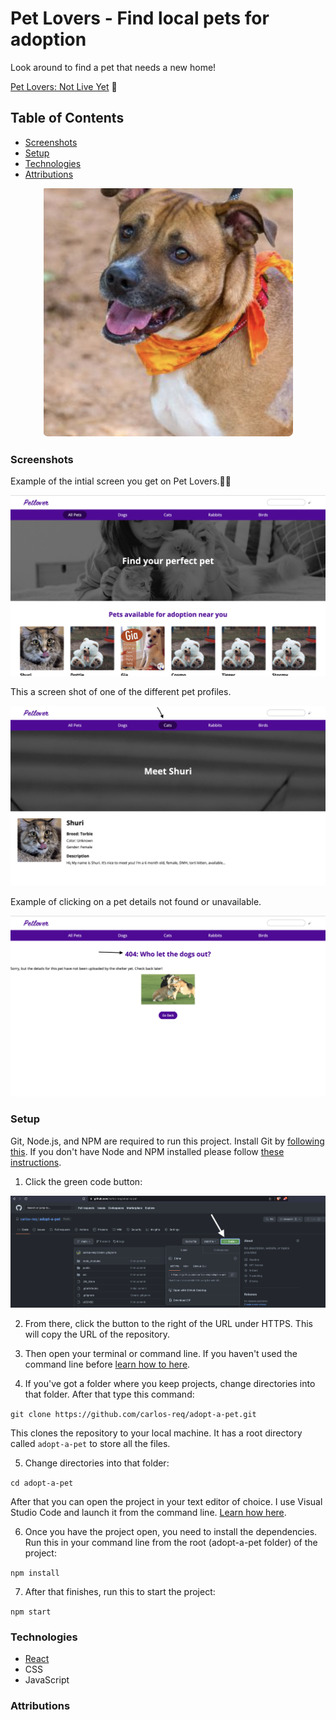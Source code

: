 # Pet Lovers - Find local pets for adoption

Look around to find a pet that needs a new home!

[Pet Lovers: Not Live Yet]() 🐶

## Table of Contents

- [Screenshots](#screenshots)
- [Setup](#setup)
- [Technologies](#technologies)
- [Attributions](#attributions)

<p align="center">
    <img alt="Pet Lovers Roscoe Looking for adoption" src="images/Roscoe.png">
</p>

### Screenshots

Example of the intial screen you get on Pet Lovers.🙂🐶

<p align="center">
    <img alt="Pet Lovers Home page" src="images/home.png">
</p>

This a screen shot of one of the different pet profiles.

<p align="center">
    <img alt="Pet Lovers pet profiles" src="images/petprofile.png">
</p>

Example of clicking on a pet details not found or unavailable.

<p align="center">
    <img alt="Pet Lovers not found page 404" src="images/404page.png">
</p>

### Setup

Git, Node.js, and NPM are required to run this project. Install Git by [following this](https://git-scm.com/book/en/v2/Getting-Started-Installing-Git). If you don't have Node and NPM installed please follow [these instructions](https://docs.npmjs.com/downloading-and-installing-node-js-and-npm).

1. Click the green code button:

<img alt="Screenshot showing the green code button on GitHub" src="images/clone.png">

2. From there, click the button to the right of the URL under HTTPS. This will copy the URL of the repository.

3. Then open your terminal or command line. If you haven't used the command line before [learn how to here](https://www.theodinproject.com/lessons/foundations-command-line-basics).

4. If you've got a folder where you keep projects, change directories into that folder. After that type this command:

`git clone https://github.com/carlos-req/adopt-a-pet.git `

This clones the repository to your local machine. It has a root directory called `adopt-a-pet` to store all the files.

5. Change directories into that folder:

`cd adopt-a-pet`

After that you can open the project in your text editor of choice. I use Visual Studio Code and launch it from the command line. [Learn how here](https://code.visualstudio.com/docs/setup/mac).

6. Once you have the project open, you need to install the dependencies. Run this in your command line from the root (adopt-a-pet folder) of the project:

`npm install`

7. After that finishes, run this to start the project:

`npm start`

### Technologies

- [React](https://reactjs.org/docs/getting-started.html)
- CSS
- JavaScript

### Attributions
